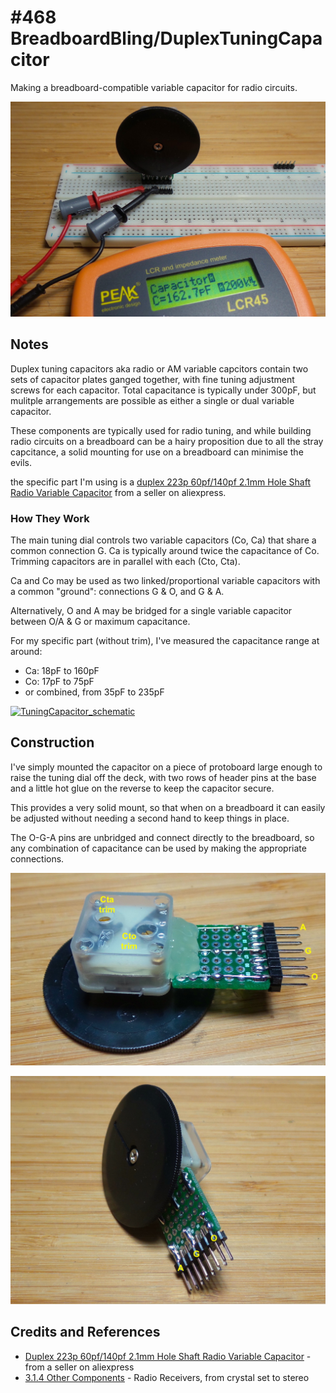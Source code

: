 # #468 BreadboardBling/DuplexTuningCapacitor

Making a breadboard-compatible variable capacitor for radio circuits.

![Build](./assets/DuplexTuningCapacitor_build.jpg?raw=true)

## Notes

Duplex tuning capacitors aka radio or AM variable capcitors contain two sets of capacitor plates ganged together, with fine tuning adjustment screws for each capacitor.
Total capacitance is typically under 300pF, but mulitple arrangements are possible as either a single or dual variable capacitor.

These components are typically used for radio tuning, and while building radio circuits on a breadboard can be a hairy proposition
due to all the stray capcitance, a solid mounting for use on a breadboard can minimise the evils.

the specific part I'm using is a [duplex 223p 60pf/140pf 2.1mm Hole Shaft Radio Variable Capacitor](https://www.aliexpress.com/item/5-Sets-Duplex-223p-60pf-140pf-2-1mm-Hole-Shaft-Radio-Variable-Capacitor-Knob-Screw-s484/32578566833.html) from a seller on aliexpress.

### How They Work

The main tuning dial controls two variable capacitors (Co, Ca) that share a common connection G.
Ca is typically around twice the capacitance of Co.
Trimming capacitors are in parallel with each (Cto, Cta).

Ca and Co may be used as two linked/proportional variable capacitors with a common "ground": connections G & O, and G & A.

Alternatively, O and A may be bridged for a single variable capacitor between O/A & G or maximum capacitance.

For my specific part (without trim), I've measured the capacitance range at around:

* Ca: 18pF to 160pF
* Co: 17pF to 75pF
* or combined, from 35pF to 235pF

[![TuningCapacitor_schematic](./assets/TuningCapacitor_schematic.jpg?raw=true)](https://www.mikroe.com/ebooks/radio-receivers-from-crystal-set-to-stereo/other-components)

## Construction

I've simply mounted the capacitor on a piece of protoboard large enough to raise the tuning dial off the deck,
with two rows of header pins at the base and a little hot glue on the reverse to keep the capacitor secure.

This provides a very solid mount, so that when on a breadboard it can easily be adjusted without needing a second hand to keep things in place.

The O-G-A pins are unbridged and connect directly to the breadboard, so any combination of capacitance can be used by making the appropriate connections.

![DuplexTuningCapacitor_rear](./assets/DuplexTuningCapacitor_rear.jpg?raw=true)

![DuplexTuningCapacitor_side](./assets/DuplexTuningCapacitor_side.jpg?raw=true)

## Credits and References

* [Duplex 223p 60pf/140pf 2.1mm Hole Shaft Radio Variable Capacitor](https://www.aliexpress.com/item/5-Sets-Duplex-223p-60pf-140pf-2-1mm-Hole-Shaft-Radio-Variable-Capacitor-Knob-Screw-s484/32578566833.html) - from a seller on aliexpress
* [3.1.4 Other Components](https://www.mikroe.com/ebooks/radio-receivers-from-crystal-set-to-stereo/other-components) - Radio Receivers, from crystal set to stereo
